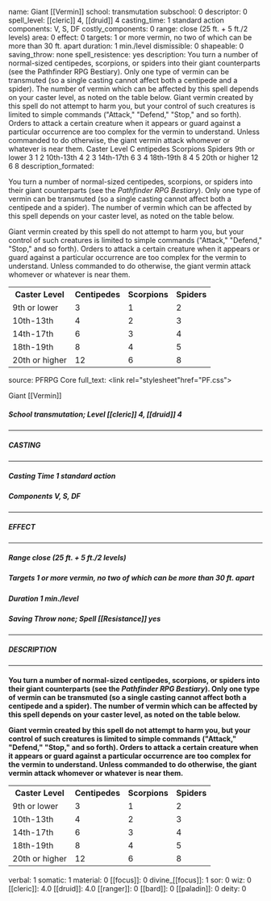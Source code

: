 name: Giant [[Vermin]]
school: transmutation
subschool: 0
descriptor: 0
spell_level: [[cleric]] 4, [[druid]] 4
casting_time: 1 standard action
components: V, S, DF
costly_components: 0
range: close (25 ft. + 5 ft./2 levels)
area: 0
effect: 0
targets: 1 or more vermin, no two of which can be more than 30 ft. apart
duration: 1 min./level
dismissible: 0
shapeable: 0
saving_throw: none
spell_resistence: yes
description: You turn a number of normal-sized centipedes, scorpions, or spiders into their giant counterparts (see the Pathfinder RPG Bestiary). Only one type of vermin can be transmuted (so a single casting cannot affect both a centipede and a spider). The number of vermin which can be affected by this spell depends on your caster level, as noted on the table below. Giant vermin created by this spell do not attempt to harm you, but your control of such creatures is limited to simple commands ("Attack," "Defend," "Stop," and so forth). Orders to attack a certain creature when it appears or guard against a particular occurrence are too complex for the vermin to understand. Unless commanded to do otherwise, the giant vermin attack whomever or whatever is near them. Caster Level C entipedes Scorpions Spiders 9th or lower 3 1 2 10th-13th 4 2 3 14th-17th 6 3 4 18th-19th 8 4 5 20th or higher 12 6 8
description_formated: <p>You turn a number of normal-sized centipedes, scorpions, or spiders into their giant counterparts (see the <i>Pathfinder RPG Bestiary</i>). Only one type of vermin can be transmuted (so a single casting cannot affect both a centipede and a spider). The number of vermin which can be affected by this spell depends on your caster level, as noted on the table below.</p><p>Giant vermin created by this spell do not attempt to harm you, but your control of such creatures is limited to simple commands ("Attack," "Defend," "Stop," and so forth). Orders to attack a certain creature when it appears or guard against a particular occurrence are too complex for the vermin to understand. Unless commanded to do otherwise, the giant vermin attack whomever or whatever is near them.</p><p> <table><tr><th>Caster Level</th><th>Centipedes</th><th>Scorpions</th><th>Spiders</th></tr><tr><td>9th or lower</td><td>3</td><td>1</td><td>2</td></tr><tr><td>10th-13th</td><td>4</td><td>2</td><td>3</td></tr><tr><td>14th-17th</td><td>6</td><td>3</td><td>4</td></tr><tr><td>18th-19th</td><td>8</td><td>4</td><td>5</td></tr><tr><td>20th or higher</td><td>12</td><td>6</td><td>8</td></tr></table> </p>
source: PFRPG Core
full_text: <link rel="stylesheet"href="PF.css"><div class="heading"><p class="alignleft">Giant [[Vermin]]</p><div style="clear: both;"></div></div><div><h5><b>School </b>transmutation; <b>Level </b>[[cleric]] 4, [[druid]] 4</h5></div><hr/><div><h5><b>CASTING</b></h5></div><hr/><div><h5><b>Casting Time </b>1 standard action</h5><h5><b>Components </b>V, S, DF</h5></div><hr/><div><h5><b>EFFECT</b></h5></div><hr/><div><h5><b>Range </b>close (25 ft. + 5 ft./2 levels)</h5><h5><b>Targets </b>1 or more vermin, no two of which can be more than 30 ft. apart</h5><h5><b>Duration </b>1 min./level</h5><h5><b>Saving Throw </b>none; <b>Spell [[Resistance]] </b>yes</h5></div><hr/><div><h5><b>DESCRIPTION</b></h5></div><hr/><div><h4><p>You turn a number of normal-sized centipedes, scorpions, or spiders into their giant counterparts (see the <i>Pathfinder RPG Bestiary</i>). Only one type of vermin can be transmuted (so a single casting cannot affect both a centipede and a spider). The number of vermin which can be affected by this spell depends on your caster level, as noted on the table below.</p><p>Giant vermin created by this spell do not attempt to harm you, but your control of such creatures is limited to simple commands ("Attack," "Defend," "Stop," and so forth). Orders to attack a certain creature when it appears or guard against a particular occurrence are too complex for the vermin to understand. Unless commanded to do otherwise, the giant vermin attack whomever or whatever is near them.</p><p> <table><tr><th>Caster Level</th><th>Centipedes</th><th>Scorpions</th><th>Spiders</th></tr><tr><td>9th or lower</td><td>3</td><td>1</td><td>2</td></tr><tr><td>10th-13th</td><td>4</td><td>2</td><td>3</td></tr><tr><td>14th-17th</td><td>6</td><td>3</td><td>4</td></tr><tr><td>18th-19th</td><td>8</td><td>4</td><td>5</td></tr><tr><td>20th or higher</td><td>12</td><td>6</td><td>8</td></tr></table> </p></h4></div>
verbal: 1
somatic: 1
material: 0
[[focus]]: 0
divine_[[focus]]: 1
sor: 0
wiz: 0
[[cleric]]: 4.0
[[druid]]: 4.0
[[ranger]]: 0
[[bard]]: 0
[[paladin]]: 0
deity: 0
